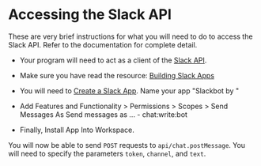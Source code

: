 Accessing the Slack API
=======================

These are very brief instructions for what you will need to do to access the Slack API. Refer to the documentation for complete detail.

- Your program will need to act as a client of the [Slack API](https://api.slack.com/web).

- Make sure you have read the resource: [Building Slack Apps](https://api.slack.com/slack-apps)

- You will need to [Create a Slack App](https://api.slack.com/apps/new). Name your app "Slackbot by <your github username>"

- Add Features and Functionality > Permissions > Scopes > Send Messages As Send messages as ... - chat:write:bot

- Finally, Install App Into Workspace.

You will now be able to send `POST` requests to `api/chat.postMessage`. You will need to specify the parameters `token`, `channel`, and `text`.

